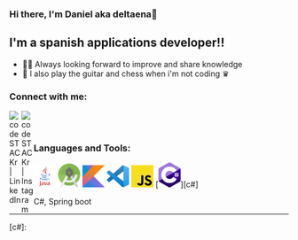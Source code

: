 ### Hi there, I'm Daniel aka deltaena👋

## I'm a spanish applications developer!!
- 💆🏻‍  Always looking forward to improve and share knowledge
- 🎸 I also play the guitar and chess when i'm not coding ♛

### Connect with me:

[<img align="left" alt="codeSTACKr | LinkedIn" width="22px" src="https://cdn.jsdelivr.net/npm/simple-icons@v3/icons/linkedin.svg" />][linkedin]
[<img align="left" alt="codeSTACKr | Instagram" width="22px" src="https://cdn.jsdelivr.net/npm/simple-icons@v3/icons/instagram.svg" />][instagram]

<br />
<br />

### Languages and Tools:

[<img src="https://github.com/deltaena/Resources/blob/main/java.svg" alt="drawing" width="40px"/>][java]
[<img src="https://github.com/deltaena/Resources/blob/main/Android_Studio_Icon_(2014-2019).svg.png" alt="drawing" width="40px"/>][androidStudio]
[<img src="https://github.com/deltaena/Resources/blob/main/Kotlin_Icon.png" alt="drawing" width="40px"/>][kotlin]
[<img src="https://github.com/deltaena/Resources/blob/main/71187801-14e60a80-2280-11ea-94c9-e56576f76baf.png" alt="drawing" width="40px"/>][visualCode]
[<img src="https://github.com/deltaena/Resources/blob/main/480px-Unofficial_JavaScript_logo_2.svg.png" alt="drawing" width="40px"/>][javaScript]
[<img src="https://github.com/deltaena/Resources/blob/main/c-sharp-c-logo-02F17714BA-seeklogo.com.png" alt="drawing" width="40px"/>][c#]

C#, Spring boot 

---

[linkedin]: https://www.linkedin.com/in/daniel-suárez-garcía-1b3650187
[instagram]: https://www.instagram.com/deltaena/

[java]: https://www.java.com/es/
[androidStudio]: https://developer.android.com/studio
[kotlin]: https://kotlinlang.org/
[visualCode]: https://code.visualstudio.com/
[javaScript]: https://www.javascript.com/
[c#]: 
